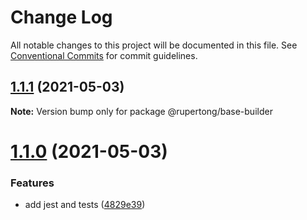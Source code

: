 # Change Log

All notable changes to this project will be documented in this file.
See [Conventional Commits](https://conventionalcommits.org) for commit guidelines.

## [1.1.1](https://github.com/rupert-ong/monorepo-components/compare/@rupertong/base-builder@1.1.0...@rupertong/base-builder@1.1.1) (2021-05-03)

**Note:** Version bump only for package @rupertong/base-builder

# [1.1.0](https://github.com/rupert-ong/monorepo-components/compare/@rupertong/base-builder@1.0.2...@rupertong/base-builder@1.1.0) (2021-05-03)

### Features

- add jest and tests ([4829e39](https://github.com/rupert-ong/monorepo-components/commit/4829e393b49825b2ee08b60853434cffce0f5284))
